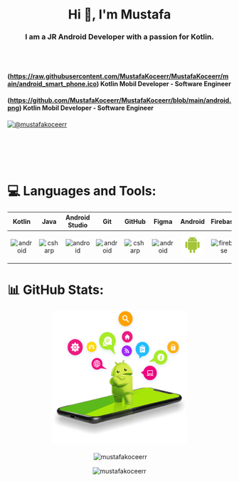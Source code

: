 


<h1 align="center">Hi 👋, I'm Mustafa</h1>
<h3 align="center">I am a JR Android Developer with a passion for Kotlin.</h3>

<br><br>
####  (https://raw.githubusercontent.com/MustafaKoceerr/MustafaKoceerr/main/android_smart_phone.ico) **Kotlin Mobil Developer - Software Engineer**


#### (https://github.com/MustafaKoceerr/MustafaKoceerr/blob/main/android.png) **Kotlin Mobil Developer - Software Engineer**


<p align="left">
<a href="https://medium.com/@mustafakoceerr" target="blank"><img align="center" src="https://raw.githubusercontent.com/rahuldkjain/github-profile-readme-generator/master/src/images/icons/Social/medium.svg" alt="@mustafakoceerr" height="50" width="50" /></a>
</p>

<br><br>
<br><br>


# 💻 Languages and Tools:

| Kotlin | Java | Android Studio | Git | GitHub | Figma | Android | Firebase | Linux |
| :-: | :-: | :-: | :-: | :-: | :-: | :-: | :-: | :-: |
|<img align="center" src="https://user-images.githubusercontent.com/25181517/185062810-7ee0c3d2-17f2-4a98-9d8a-a9576947692b.png" alt="android" width="50" height="50"/>|<img align="center" src="https://user-images.githubusercontent.com/25181517/117201156-9a724800-adec-11eb-9a9d-3cd0f67da4bc.png" alt="csharp" width="50" height="50"/> |<img align="center" src="https://user-images.githubusercontent.com/25181517/192108895-20dc3343-43e3-4a54-a90e-13a4abbc57b9.png" alt="android" width="50" height="50"/>|<img align="center" src="https://user-images.githubusercontent.com/25181517/192108372-f71d70ac-7ae6-4c0d-8395-51d8870c2ef0.png" alt="android" width="50" height="50"/>|<img align="center" src="https://user-images.githubusercontent.com/25181517/192108374-8da61ba1-99ec-41d7-80b8-fb2f7c0a4948.png" alt="csharp" width="50" height="50"/>|<img align="center" src="https://user-images.githubusercontent.com/25181517/189715289-df3ee512-6eca-463f-a0f4-c10d94a06b2f.png" alt="android" width="50" height="50"/>|<img src="https://raw.githubusercontent.com/devicons/devicon/master/icons/android/android-original-wordmark.svg" alt="android" width="50" height="50"/> </a> <a href="https://firebase.google.com/" target="_blank" rel="noreferrer"> |<img src="https://www.vectorlogo.zone/logos/firebase/firebase-icon.svg" alt="firebase" width="50" height="50"/> </a> <a href="https://git-scm.com/" target="_blank" rel="noreferrer">|<img src="https://raw.githubusercontent.com/devicons/devicon/master/icons/linux/linux-original.svg" alt="linux" width="50" height="50"/> </a> </p>



# 📊 GitHub Stats:

<p align="center">
  <picture>
    <source media="(prefers-color-scheme: dark)" srcset="android.png">
    <source media="(prefers-color-scheme: light)" srcset="android.png">
    <img alt="Android Logo" src="android.png" width="300" height="300">
  </picture>
</p>


<p align="center">&nbsp;<img align="center" src="https://github-readme-stats.vercel.app/api?username=mustafakoceerr&show_icons=true&locale=en" alt="mustafakoceerr" /></p>

<p align="center"><img align="center" src="https://github-readme-streak-stats.herokuapp.com/?user=mustafakoceerr&" alt="mustafakoceerr" /></p>



